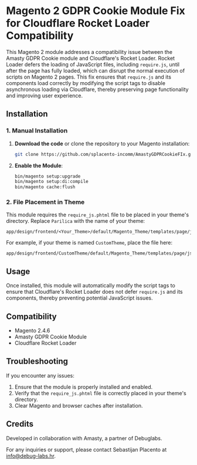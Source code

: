 # Magento 2 GDPR Cookie Module Fix for Cloudflare Rocket Loader Compatibility

This Magento 2 module addresses a compatibility issue between the Amasty GDPR Cookie module and Cloudflare's Rocket Loader. Rocket Loader defers the loading of JavaScript files, including `require.js`, until after the page has fully loaded, which can disrupt the normal execution of scripts on Magento 2 pages. This fix ensures that `require.js` and its components load correctly by modifying the script tags to disable asynchronous loading via Cloudflare, thereby preserving page functionality and improving user experience.

## Installation

### 1. Manual Installation

1. **Download the code** or clone the repository to your Magento installation:

    ```bash
    git clone https://github.com/splacento-incomm/AmastyGDPRCookieFIx.git .
    ```

2. **Enable the Module**:

    ```bash
    bin/magento setup:upgrade
    bin/magento setup:di:compile
    bin/magento cache:flush
    ```

### 2. File Placement in Theme

This module requires the `require_js.phtml` file to be placed in your theme's directory. Replace `Parilica` with the name of your theme:

    app/design/frontend/<Your_Theme>/default/Magento_Theme/templates/page/js/require_js.phtml



For example, if your theme is named `CustomTheme`, place the file here:

    app/design/frontend/CustomTheme/default/Magento_Theme/templates/page/js/require_js.phtml



## Usage

Once installed, this module will automatically modify the script tags to ensure that Cloudflare's Rocket Loader does not defer `require.js` and its components, thereby preventing potential JavaScript issues.

## Compatibility

- Magento 2.4.6
- Amasty GDPR Cookie Module
- Cloudflare Rocket Loader

## Troubleshooting

If you encounter any issues:

1. Ensure that the module is properly installed and enabled.
2. Verify that the `require_js.phtml` file is correctly placed in your theme's directory.
3. Clear Magento and browser caches after installation.


## Credits

Developed in collaboration with Amasty, a partner of Debuglabs.

For any inquiries or support, please contact Sebastijan Placento at info@debug-labs.hr.




